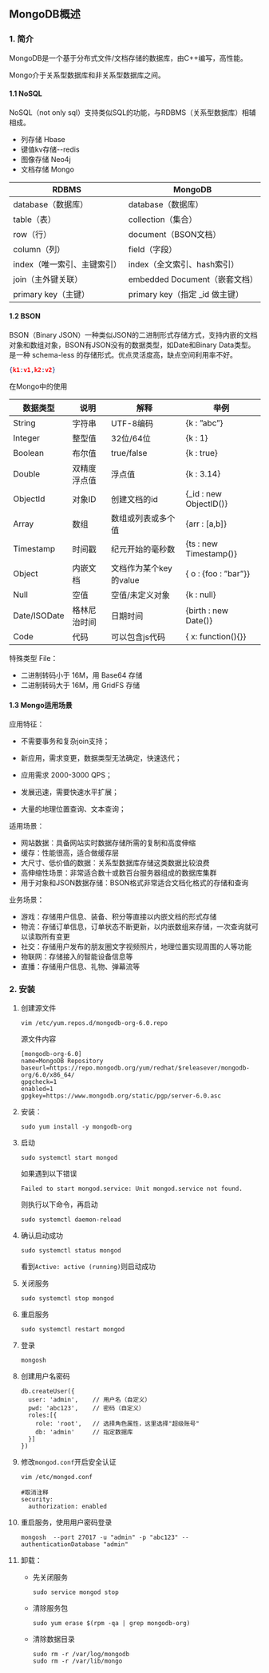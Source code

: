 ## MongoDB概述

### 1. 简介

MongoDB是一个基于分布式文件/文档存储的数据库，由C++编写，高性能。

Mongo介于关系型数据库和非关系型数据库之间。

#### 1.1 NoSQL

NoSQL（not only sql）支持类似SQL的功能，与RDBMS（关系型数据库）相辅相成。

- 列存储 Hbase
- 键值kv存储--redis
- 图像存储 Neo4j
- 文档存储 Mongo

| RDBMS                       | MongoDB                        |
| --------------------------- | ------------------------------ |
| database（数据库）          | database（数据库）             |
| table（表）                 | collection（集合）             |
| row（行）                   | document（BSON文档）           |
| column（列）                | field（字段）                  |
| index（唯一索引、主键索引） | index（全文索引、hash索引）    |
| join（主外键关联）          | embedded Document（嵌套文档）  |
| primary key（主键）         | primary key（指定 _id 做主键） |

#### 1.2 BSON

BSON（Binary JSON）一种类似JSON的二进制形式存储方式，支持内嵌的文档对象和数组对象，BSON有JSON没有的数据类型，如Date和Binary Data类型。是一种 schema-less 的存储形式。优点灵活度高，缺点空间利用率不好。

```json
{k1:v1,k2:v2}
```

在Mongo中的使用

| 数据类型     | 说明         | 解释                   | 举例                   |
| ------------ | ------------ | ---------------------- | ---------------------- |
| String       | 字符串       | UTF-8编码              | {k : ”abc”}            |
| Integer      | 整型值       | 32位/64位              | {k : 1}                |
| Boolean      | 布尔值       | true/false             | {k : true}             |
| Double       | 双精度浮点值 | 浮点值                 | {k : 3.14}             |
| ObjectId     | 对象ID       | 创建文档的id           | {_id : new ObjectID()} |
| Array        | 数组         | 数组或列表或多个值     | {arr : [a,b]}          |
| Timestamp    | 时间戳       | 纪元开始的毫秒数       | {ts : new Timestamp()} |
| Object       | 内嵌文档     | 文档作为某个key的value | { o : {foo : ”bar”}}   |
| Null         | 空值         | 空值/未定义对象        | {k : null}             |
| Date/ISODate | 格林尼治时间 | 日期时间               | {birth : new Date()}   |
| Code         | 代码         | 可以包含js代码         | { x: function(){}}     |

特殊类型 File：

- 二进制转码小于 16M，用 Base64 存储
- 二进制转码大于 16M，用 GridFS 存储

#### 1.3 Mongo适用场景

应用特征：

- 不需要事务和复杂join支持；
- 新应用，需求变更，数据类型无法确定，快速迭代；

- 应用需求 2000-3000 QPS；

- 发展迅速，需要快速水平扩展；

- 大量的地理位置查询、文本查询；

适用场景：

- 网站数据：具备网站实时数据存储所需的复制和高度伸缩
- 缓存：性能很高，适合做缓存层
- 大尺寸、低价值的数据：关系型数据库存储这类数据比较浪费
- 高伸缩性场景：非常适合数十或数百台服务器组成的数据库集群
- 用于对象和JSON数据存储：BSON格式非常适合文档化格式的存储和查询

业务场景：

- 游戏：存储用户信息、装备、积分等直接以内嵌文档的形式存储
- 物流：存储订单信息，订单状态不断更新，以内嵌数组来存储，一次查询就可以读取所有变更
- 社交：存储用户发布的朋友圈文字视频照片，地理位置实现周围的人等功能
- 物联网：存储接入的智能设备信息等
- 直播：存储用户信息、礼物、弹幕流等

### 2. 安装

1. 创建源文件

   ```shell
   vim /etc/yum.repos.d/mongodb-org-6.0.repo
   ```

   源文件内容

   ```
   [mongodb-org-6.0]
   name=MongoDB Repository
   baseurl=https://repo.mongodb.org/yum/redhat/$releasever/mongodb-org/6.0/x86_64/
   gpgcheck=1
   enabled=1
   gpgkey=https://www.mongodb.org/static/pgp/server-6.0.asc
   ```

2. 安装：

   ```shell
   sudo yum install -y mongodb-org
   ```

3. 启动

   ```shell
   sudo systemctl start mongod
   ```

   如果遇到以下错误

   ```shell
   Failed to start mongod.service: Unit mongod.service not found.
   ```

   则执行以下命令，再启动

   ```shell
   sudo systemctl daemon-reload
   ```

4. 确认启动成功

   ```shell
   sudo systemctl status mongod
   ```

   看到`Active: active (running)`则启动成功

5. 关闭服务

   ```shell
   sudo systemctl stop mongod
   ```

6. 重启服务

   ```shell
   sudo systemctl restart mongod
   ```

7. 登录

   ```shell
   mongosh
   ```

8. 创建用户名密码

   ```shell
   db.createUser({
     user: 'admin',    // 用户名（自定义）
     pwd: 'abc123',    // 密码（自定义）
     roles:[{
       role: 'root',   // 选择角色属性，这里选择"超级账号"
       db: 'admin'     // 指定数据库
     }]
   })
   ```

9. 修改`mongod.conf`开启安全认证

   ```shell
   vim /etc/mongod.conf
   
   #取消注释
   security:
     authorization: enabled
   ```

10. 重启服务，使用用户密码登录

    ```shell
    mongosh  --port 27017 -u "admin" -p "abc123" --authenticationDatabase "admin"
    ```

11. 卸载：

    - 先关闭服务

      ```shell
      sudo service mongod stop
      ```

    - 清除服务包

      ```shell
      sudo yum erase $(rpm -qa | grep mongodb-org)
      ```

    - 清除数据目录

      ```shell
      sudo rm -r /var/log/mongodb
      sudo rm -r /var/lib/mongo
      ```



